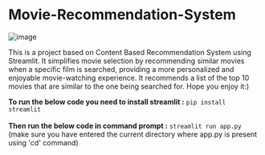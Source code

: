 # Movie-Recommendation-System
![image](https://github.com/Eakta08/Content-Based-Movie-RS/assets/131867852/66149a13-8887-4a36-95fb-ae34f72c4429)


This is a project based on Content Based Recommendation System using Streamlit. It simplifies movie selection by recommending similar movies when a specific film is searched, providing a more personalized and enjoyable movie-watching experience. It recommends a list of the top 10 movies that are similar to the one being searched for. Hope you enjoy it:)

**To run the below code you need to install streamlit :** ```pip install streamlit``` <br><br>
**Then run the below code in command prompt :** ```streamlit run app.py``` (make sure you have entered the current directory where app.py is present using 'cd' command)
